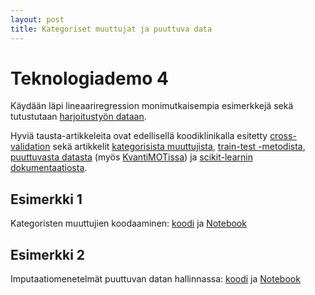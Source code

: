 ```yaml
---
layout: post
title: Kategoriset muuttujat ja puuttuva data
---
```


# Teknologiademo 4 #

Käydään läpi lineaariregression monimutkaisempia esimerkkejä sekä tutustutaan [harjoitustyön dataan](https://www.insideairbnb.com).

Hyviä tausta-artikkeleita ovat edellisellä koodiklinikalla esitetty [cross-validation](https://towardsdatascience.com/cross-validation-code-visualization-kind-of-fun-b9741baea1f8) sekä artikkelit [kategorisista muuttujista](http://pbpython.com/categorical-encoding.html), [train-test -metodista](https://towardsdatascience.com/train-test-split-and-cross-validation-in-python-80b61beca4b6), [puuttuvasta datasta](https://medium.com/ibm-data-science-experience/missing-data-conundrum-exploration-and-imputation-techniques-9f40abe0fd87) (myös [KvantiMOTissa](https://www.fsd.uta.fi/menetelmaopetus/puuttuvat/puuttuvat.html)) ja [scikit-learnin dokumentaatiosta](https://pandas.pydata.org/pandas-docs/stable/missing_data.html).

## Esimerkki 1 ##

Kategoristen muuttujien koodaaminen:
[koodi](https://github.com/jodatut/2019-02/blob/master/koodiesimerkit/linear-regression-cleaning/linreg_labels.py) ja
[Notebook](https://github.com/jodatut/2019-02/blob/master/koodiesimerkit/linear-regression-cleaning/labels-in-linear-regression.ipynb)

## Esimerkki 2 ##

Imputaatiomenetelmät puuttuvan datan  hallinnassa:
[koodi](https://github.com/jodatut/2019-02/blob/master/koodiesimerkit/linear-regression-cleaning/linreg_imputation.py) ja
[Notebook](https://github.com/jodatut/2019-02/blob/master/koodiesimerkit/linear-regression-cleaning/data-imputation-for-linear-regression.ipynb)
